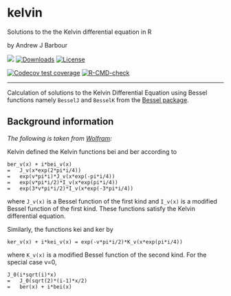 # kelvin

Solutions to the the Kelvin differential equation in R

by Andrew J Barbour

<!-- badges: start -->
[![](https://www.r-pkg.org/badges/version-last-release/kelvin?color=green)](https://cran.r-project.org/package=kelvin)
[![Downloads](https://cranlogs.r-pkg.org/badges/kelvin)](https://www.r-pkg.org/pkg/kelvin) 
[![License](https://img.shields.io/badge/license-GPL-lightgrey.svg)](https://www.gnu.org/licenses/gpl-2.0.html)

[![Codecov test coverage](https://codecov.io/gh/abarbour/kelvin/graph/badge.svg)](https://app.codecov.io/gh/abarbour/kelvin)
[![R-CMD-check](https://github.com/abarbour/kelvin/actions/workflows/R-CMD-check.yaml/badge.svg)](https://github.com/abarbour/kelvin/actions/workflows/R-CMD-check.yaml)
<!-- badges: end -->

--------
Calculation of solutions to the Kelvin Differential Equation
using Bessel functions namely
`BesselJ`  and  `BesselK` from the [Bessel package](https://cran.r-project.org/package=Bessel).

## Background information

*The following is taken from [Wolfram](http://mathworld.wolfram.com/KelvinFunctions.html):*

Kelvin defined the Kelvin functions bei and ber according to

	ber_v(x) + i*bei_v(x)
	=	J_v(x*exp(2*pi*i/4))
	=	exp(v*pi*i)*J_v(x*exp(-pi*i/4))
	=	exp(v*pi*i/2)*I_v(x*exp(pi*i/4))
	=	exp(3*v*pi*i/2)*I_v(x*exp(-3*pi*i/4))

where `J_v(x)` is a Bessel function of the first kind and `I_v(x)`
is a modified Bessel function of the first kind. These functions satisfy the 
Kelvin differential equation.

Similarly, the functions kei and ker by

	ker_v(x) + i*kei_v(x) = exp(-v*pi*i/2)*K_v(x*exp(pi*i/4))

where `K_v(x)` is a modified Bessel function of the second kind. 
For the special case v=0,

	J_0(i*sqrt(i)*x)
	=	J_0(sqrt(2)*(i-1)*x/2)
	=	ber(x) + i*bei(x)

